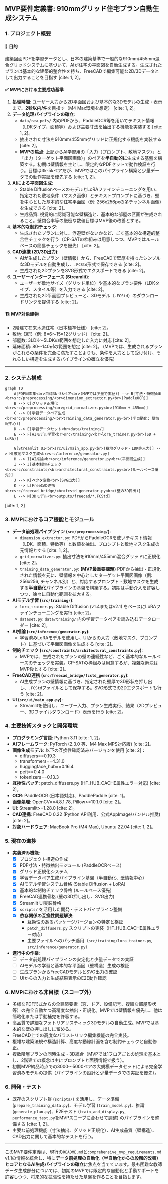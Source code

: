 ## **MVP要件定義書: 910mmグリッド住宅プラン自動生成システム**

### **1. プロジェクト概要**

#### **🎯 目的**
建築図面PDFを学習データとし、日本の建築基準で一般的な910mm/455mm混合グリッドシステムに基づいて、AIが住宅の平面図を自動生成する。生成されたプランは基本的な建築的整合性を持ち、FreeCADで編集可能な2D/3Dデータとして出力することを目指す [cite: 1, 2]。

#### **✅ MVPにおける主要成功基準**
1.  **処理時間**: ユーザー入力から2D平面図および基本的な3Dモデルの生成・表示まで、**2秒以内/件**を目指す（M4 Max環境を想定） [cite: 1, 2]。
2.  **データ処理パイプラインの確立**:
    * `data/raw_pdfs/` 内のPDFから、PaddleOCR等を用いてテキスト情報（LDKタイプ、面積等）および主要寸法を抽出する機能を実装する [cite: 1, 2]。
    * 抽出された寸法を910mm/455mmグリッドに正規化する機能を実装する [cite: 2]。
    * **MVPの焦点**: 上記からAI学習用の「入力（プロンプト、敷地マスク）」と「出力（ターゲット平面図画像）」のペアを**半自動的に**生成する基盤を構築する。初期は壁情報を主とし、限定的なPDFセットで動作検証を行う。目標は3k-5kペアだが、MVPではこのパイプライン構築と少量データでの動作実証を優先する [cite: 1, 2]。
3.  **AIによる平面図生成**:
    * Stable DiffusionベースのモデルとLoRAファインチューニングを用い、指定された敷地条件（マスク画像）とテキストプロンプトに基づき、壁を中心とした基本的な住宅平面図（例: 256x256pxの多チャンネル画像）を生成できる [cite: 2]。
    * 生成品質: 視覚的に認識可能な壁構造と、基本的な部屋の区画が生成されること。壁閉合率等の厳密な数値目標はMVP後の改善とする。
4.  **基本的な制約チェック**:
    * 生成されたプランに対し、浮遊壁がないかなど、ごく基本的な構造的整合性チェックを行う（CP-SATの枠組みは用意しつつ、MVPではルールベースの簡易チェックを優先） [cite: 2]。
5.  **CAD連携 (2D/3D出力)**:
    * AIが生成したプラン（壁情報）から、FreeCADで壁厚を持ったシンプルな3Dモデルを自動生成し、`.FCStd`形式で保存できる [cite: 2]。
    * 生成された2DプランをSVG形式でエクスポートできる [cite: 2]。
6.  **ユーザーインターフェース (Streamlit)**:
    * ユーザーが敷地サイズ（グリッド単位）や基本的なプラン要件（LDKタイプ、スタイル等）を入力できる [cite: 2]。
    * 生成された2D平面図プレビューと、3Dモデル（`.FCStd`）のダウンロードリンクを提供する [cite: 2]。

#### **🏗️ MVP対象建物**
* 2階建て在来木造住宅（日本標準仕様） [cite: 2]。
* 敷地: 矩形（例: 8×6〜15×12グリッド） [cite: 2]。
* 部屋数: 3LDK〜5LDKの範囲を想定した入力に対応 [cite: 2]。
* 延床面積: 80〜140㎡の範囲を想定 [cite: 2]。
    (MVPでは、生成されるプランがこれらの条件を完全に満たすことよりも、条件を入力として受け付け、それらしい構造を生成するパイプラインの確立を優先)

---

### **2. システム構成**

```mermaid
graph TD
    A[PDF図面集<br>目標3k-5kペア<br>(MVPでは少量で実証)] --> B[寸法・特徴抽出<br>src/preprocessing/<br>dimension_extractor.py<br>(PaddleOCR)]
    B --> C[グリッド正規化<br>src/preprocessing/<br>grid_normalizer.py<br>(910mm + 455mm)]
    C --> D[学習データペア生成<br>src/preprocessing/<br>training_data_generator.py<br>(半自動化: 壁情報中心)]
    D --> E[学習データセット<br>data/training/]
    E --> F[AIモデル学習<br>src/training/<br>lora_trainer.py<br>(SD + LoRA)]
    
    G[Streamlit UI<br>src/ui/main_app.py<br>(敷地グリッド・LDK等入力)] --> H[敷地マスク生成<br>src/inference/generator.py]
    H --> I[AI推論<br>src/inference/generator.py<br>(平面図生成)]
    I --> J[基本制約チェック<br>src/constraints/<br>architectural_constraints.py<br>(ルールベース優先)]
    J --> K[ベクタ変換<br>(SVG出力)]
    K --> L[FreeCAD連携<br>src/freecad_bridge/<br>fcstd_generator.py<br>(壁の3D押出)]
    L --> N[3Dモデル<br>outputs/freecad/*.FCStd]
```
[cite: 1, 2]

### **3. MVPにおけるコア機能とモジュール**

* **データ前処理パイプライン (`src/preprocessing/`)**:
    * `dimension_extractor.py`: PDFからPaddleOCRを使いテキスト情報（LDK、面積、特徴等）と数値を抽出。プロンプトと敷地マスク生成の元情報とする [cite: 1, 2]。
    * `grid_normalizer.py`: 抽出寸法を910mm/455mm混合グリッドに正規化 [cite: 2]。
    * `training_data_generator.py`: **(MVP最重要課題)** PDFから抽出・正規化された情報を元に、壁情報を中心としたターゲット平面図画像（例: 256x256, チャンネル別）と、対応するプロンプト・敷地マスクを生成する**半自動化**パイプラインの基盤を構築する。初期は手動介入を許容しつつ、徐々に自動化範囲を拡大する。
* **AIモデル学習 (`src/training/`)**:
    * `lora_trainer.py`: Stable Diffusion (v1.4またはv2.1) をベースにLoRAファインチューニングを実行 [cite: 2]。
    * `dataset.py`: `data/training/` 内の学習データペアを読み込むデータローダー [cite: 2]。
* **AI推論 (`src/inference/generator.py`)**:
    * 学習済みLoRAモデルを使用し、UIからの入力（敷地マスク、プロンプト）に基づいて平面図画像を生成する [cite: 2]。
* **制約チェック (`src/constraints/architectural_constraints.py`)**:
    * MVPでは、生成されたプランの壁の連続性など、ごく基本的なルールベースのチェックを実装。CP-SATの枠組みは用意するが、複雑な解決はMVP後とする [cite: 2]。
* **FreeCAD連携 (`src/freecad_bridge/fcstd_generator.py`)**:
    * AI生成プランの壁情報に基づき、指定された壁厚で3D形状を押し出し、`.FCStd`ファイルとして保存する。SVG形式での2Dエクスポートも行う [cite: 2]。
* **UI (`src/ui/main_app.py`)**:
    * Streamlitを使用し、ユーザー入力、プラン生成実行、結果（2Dプレビュー、3Dファイルダウンロード）表示を行う [cite: 2]。

### **4. 主要技術スタックと開発環境**
* **プログラミング言語**: Python 3.11 [cite: 1, 2]。
* **AIフレームワーク**: PyTorch (2.3.0 等、M4 Max MPS対応版) [cite: 2]。
* **画像生成モデル**: 以下の互換性確認済みバージョンを使用 [cite: 2]：
  * diffusers==0.19.3
  * transformers==4.31.0
  * huggingface_hub==0.16.4
  * peft==0.4.0
  * tokenizers==0.13.3
* **互換性パッチ**: patch_diffusers.py (HF_HUB_CACHE属性エラー対応) [cite: 2]。
* **OCR**: PaddleOCR (日本語対応)、PaddlePaddle [cite: 1]。
* **画像処理**: OpenCV==4.8.1.78, Pillow>=10.1.0 [cite: 2]。
* **UI**: Streamlit>=1.28.0 [cite: 2]。
* **CAD連携**: FreeCAD 0.22 (Python API利用、公式AppImage/バンドル推奨) [cite: 2]。
* **対象ハードウェア**: MacBook Pro (M4 Max), Ubuntu 22.04 [cite: 1, 2]。

### **5. 現在の進捗**

* **実装済み機能**:
  * [x] プロジェクト構造の作成
  * [x] PDF寸法・特徴抽出モジュール (PaddleOCRベース)
  * [x] グリッド正規化システム
  * [x] 学習データペア生成パイプライン基盤（半自動化、壁情報中心）
  * [x] AIモデル学習システム骨格 (Stable Diffusion + LoRA)
  * [x] 基本的な制約チェック骨格 (ルールベース優先)
  * [x] FreeCAD連携骨格 (壁の3D押し出し、SVG出力)
  * [x] Streamlit UI実装骨格
  * [x] `scripts/` を活用した開発・テストパイプライン整備
  * [x] **依存関係の互換性問題解決**:
    * 互換性のあるパッケージバージョンの特定と検証
    * `patch_diffusers.py` スクリプトの実装（HF_HUB_CACHE属性エラー対応）
    * 主要ファイルへのパッチ適用（`src/training/lora_trainer.py`, `src/inference/generator.py`）

* **進行中の作業**:
  * [ ] データ前処理パイプラインの安定化と少量データでの実証
  * [ ] AIモデルの学習と基本的な平面図（壁構造）生成の検証
  * [ ] 生成プランからFreeCADモデルとSVG出力の確認
  * [ ] UIからの入力と生成結果表示のE2E動作確認

### **6. MVPにおける非目標（スコープ外）**
* 多様なPDF形式からの全建築要素（窓、ドア、設備記号、複雑な部屋形状等）の完全自動かつ高精度な抽出・正規化。MVPでは壁情報を優先し、他は簡略化または手動補完を許容する。
* 高品質で詳細なフォトリアリスティック3Dモデルの自動生成。MVPでは基本的な壁の押し出しに留める。
* FreeCAD上での高度なパラメトリック編集機能の完全実装。
* 複雑な建築法規や構造計算、高度な動線計画を含む制約チェックと自動修正。
* 複数階層プランの同時生成・3D統合（MVPでは1フロアごとの処理を基本とし、2階建ての概念は主にプロンプトと面積情報で扱う）。
* 初期MVP納品時点での3000〜5000ペアの大規模データセットによる完全学習済みモデルの提供（パイプラインの設計と少量データでの実証を優先）。

### **6. 開発・テスト**
* 既存のスクリプト群 (`scripts/`) を活用し、データ準備 (`prepare_training_data.py`)、モデル学習 (`train_model.py`)、推論 (`generate_plan.py`)、E2Eテスト (`train_and_display.py`, `performance_test.py`をMVPスコープに合わせて調整) のパイプラインを整備する [cite: 1, 2]。
* 主要な前処理機能（寸法抽出、グリッド正規化）、AI生成品質（壁構造）、CAD出力に関して基本的なテストを行う。

---

このMVP要件定義は、現行の`README.md`と`comprehensive_mvp_requirements.md` v1.1の情報を統合し、特に**データ前処理の自動化（半自動化からの段階的改善）**と**コアとなるAI生成パイプラインの確立**に焦点を当てています。最も困難な教師データ生成部分については、初期のMVPでは限定的な自動化と手動サポートを許容しつつ、将来的な拡張性を持たせた基盤を作ることを目指します。
